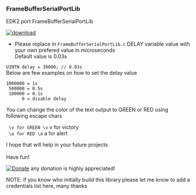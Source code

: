 ### FrameBufferSerialPortLib
EDK2 port FrameBufferSerialPortLib


[![download](https://img.shields.io/github/downloads/serdeliuk/FrameBufferSerialPortLib/total)](https://github.com/serdeliuk/FrameBufferSerialPortLib/releases/download/2/FrameBufferSerialPortLib.2.zip)

- Please replace in `FrameBufferSerialPortLib.c` DELAY variable value with your own prefered value in microseconds
<br>Default value is 0.03s

`UINTN delay = 30000; // 0.03s`
<br> Below are few examples on how to set the delay value
```
1000000 = 1s
 500000 = 0.5s
 100000 = 0.1s
      0 = disable delay
```

You can change the color of the text output to GREEN or RED using following escape chars

` \v for GREEN \v` v for victory <br>
` \a for RED \a` a for alert 

I hope that will help in your future projects<br><br>
Have fun!

[![Donate](https://img.shields.io/badge/Donate-PayPal-green.svg)](https://paypal.me/serdeliuk) any donation is highly appreciated!

NOTE: if you know who initially build this library please let me know to add a credentials list here, many thanks
